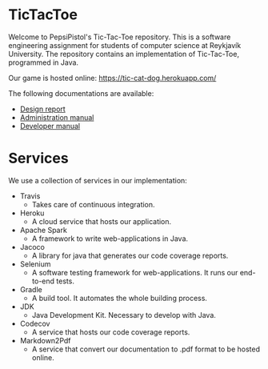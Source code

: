 # TicTacToe
Welcome to PepsiPistol's Tic-Tac-Toe repository. This is a software engineering
assignment for students of computer science at Reykjavík University.
The repository contains an implementation of Tic-Tac-Toe, programmed in Java.

Our game is hosted online: https://tic-cat-dog.herokuapp.com/

The following documentations are available:
* [Design report](https://tic-cat-dog.herokuapp.com/designreport)
* [Administration manual](https://tic-cat-dog.herokuapp.com/administrationmanual)
* [Developer manual](https://tic-cat-dog.herokuapp.com/developermanual)

# Services
We use a collection of services in our implementation:
* Travis
	* Takes care of continuous integration.
* Heroku
	* A cloud service that hosts our application.
* Apache Spark
	* A framework to write web-applications in Java.
* Jacoco
	* A library for java that generates our code coverage reports.
* Selenium
	* A software testing framework for web-applications. It runs our end-to-end tests.
* Gradle
	* A build tool. It automates the whole building process. 
* JDK
	* Java Development Kit. Necessary to develop with Java.
* Codecov
	* A service that hosts our code coverage reports.
* Markdown2Pdf
	* A service that convert our documentation to .pdf format to be hosted online.

